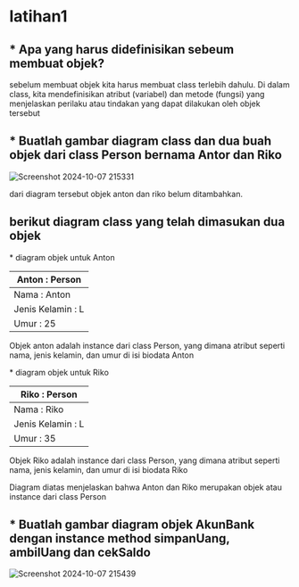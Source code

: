 # latihan1

## * Apa yang harus didefinisikan sebeum membuat objek?
<p>sebelum membuat objek kita harus membuat class terlebih dahulu. 
Di dalam class, kita mendefinisikan atribut (variabel) dan metode (fungsi) yang menjelaskan perilaku atau tindakan yang dapat dilakukan oleh objek tersebut</p>

## * Buatlah gambar diagram class dan dua buah objek dari class Person bernama Antor dan Riko
![Screenshot 2024-10-07 215331](https://github.com/user-attachments/assets/6fe14aae-2fa4-4c6b-ba31-688143043ee3)
<p>dari diagram tersebut objek anton dan riko belum ditambahkan. </p>

## berikut diagram class yang telah dimasukan dua objek
<p>* diagram objek untuk Anton</p>

| Anton : Person |
|----------------|
| Nama : Anton   |
| Jenis Kelamin : L |
| Umur : 25      |
<p>Objek  anton adalah instance dari class Person, yang dimana atribut seperti nama, jenis kelamin, dan umur di isi biodata Anton </p>

<p> * diagram objek untuk Riko</p>

| Riko : Person |
| --------------|
| Nama : Riko   |
| Jenis Kelamin : L |
| Umur : 35     |
<p>Objek Riko adalah instance dari class Person, yang dimana atribut seperti nama, jenis kelamin, dan umur di isi biodata Riko</p>
<p>Diagram diatas menjelaskan bahwa Anton dan Riko merupakan objek atau instance dari class Person </p>

## * Buatlah gambar diagram objek AkunBank dengan instance method simpanUang, ambilUang dan cekSaldo
![Screenshot 2024-10-07 215439](https://github.com/user-attachments/assets/608bb855-13d3-4dfb-8b2d-51d574829f7d)
